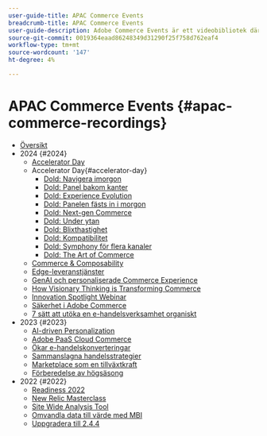 ```yaml
---
user-guide-title: APAC Commerce Events
breadcrumb-title: APAC Commerce Events
user-guide-description: Adobe Commerce Events är ett videobibliotek där experter och kollegor har delat med sig av sina tankar och idéer om hur man använder Adobe Commerce.
source-git-commit: 0019364eaad86248349d31290f25f758d762eaf4
workflow-type: tm+mt
source-wordcount: '147'
ht-degree: 4%

---
```



# APAC Commerce Events {#apac-commerce-recordings}

+ [Översikt](overview.md)
+ 2024 {#2024}
   + [Accelerator Day](2024/accelerator-day/overview.md)
   + Accelerator Day{#accelerator-day}
      + [Dold: Navigera imorgon](./2024/accelerator-day/navigating-tomorrow.md)
      + [Dold: Panel bakom kanter](./2024/accelerator-day/panel-beyond-borders.md)
      + [Dold: Experience Evolution](./2024/accelerator-day/experience-evolution.md)
      + [Dold: Panelen fästs in i morgon](./2024/accelerator-day/panel-tapping-into-tomorrow.md)
      + [Dold: Next-gen Commerce](./2024/accelerator-day/next-gen-commerce.md)
      + [Dold: Under ytan](./2024/accelerator-day/beneath-the-surface.md)
      + [Dold: Blixthastighet](./2024/accelerator-day/lightning-speed.md)
      + [Dold: Kompatibilitet](./2024/accelerator-day/composability.md)
      + [Dold: Symphony för flera kanaler](./2024/accelerator-day/cross-channel-symphony.md)
      + [Dold: The Art of Commerce](./2024/accelerator-day/the-art-of-commerce.md)
   + [Commerce &amp; Composability](2024/commerce-and-composability.md)
   + [Edge-leveranstjänster](2024/edge-delivery-services.md)
   + [GenAI och personaliserade Commerce Experience](2024/personalised-commerce-experiences.md)
   + [How Visionary Thinking is Transforming Commerce](2024/visionary-thinking.md)
   + [Innovation Spotlight Webinar](2024/innovation-spotlight.md)
   + [Säkerhet i Adobe Commerce](2024/security-overview.md)
   + [7 sätt att utöka en e-handelsverksamhet organiskt](2024/grow-ecommerce-business.md)
+ 2023 {#2023}
   + [AI-driven Personalization](2023/ai-personalisation.md)
   + [Adobe PaaS Cloud Commerce](2023/adobes-paas-cloud-commerce.md)
   + [Ökar e-handelskonverteringar](2023/ecommerce-conversions.md)
   + [Sammanslagna handelsstrategier](2023/composable-commerce.md)
   + [Marketplace som en tillväxtkraft](2023/marketplaces.md)
   + [Förberedelse av högsäsong](2023/peak-season-prep.md)
+ 2022 {#2022}
   + [Readiness 2022](2022/holiday.md)
   + [New Relic Masterclass](2022/new-relic.md)
   + [Site Wide Analysis Tool](2022/analysis-tool.md)
   + [Omvandla data till värde med MBI](2022/mbi.md)
   + [Uppgradera till 2.4.4](2022/upgrade.md)

<!--+ Commerce Events {#commerce-events}
  + [Overview](commerce-events/overview.md)
  + 2022 {#2022}
    + [Top Tips and Tricks for Adobe Campaign Standard](customer-journeys/2022/tips-and-tricks.md)
    + [Develop and customize data models in Adobe [!DNL Campaign Classic]](customer-journeys/2022/data-models.md)

+ Data and insights {#commerce-release-updates}
  + [Overview](commerce-release-updates/overview.md)
  + 2022 {#2022}
    + [Innovations and trends](data-and-insights/2022/innovations.md)
    + [Sensei and Analysis Workspace](data-and-insights/2022/sensei.md)
    + [Personalize and automate with Adobe Target](data-and-insights/2022/personalize.md)
    + [Analytics and Target applications for Mobile and Apps](data-and-insights/2022/mobile-and-apps.md)
    + [Cross Device Analytics and Customer Journey Analytics](data-and-insights/2022/cross-device-analytics.md) -->